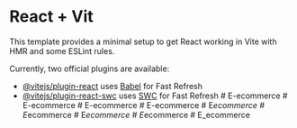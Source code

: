 # React + Vit

This template provides a minimal setup to get React working in Vite with HMR and some ESLint rules.

Currently, two official plugins are available:

- [@vitejs/plugin-react](https://github.com/vitejs/vite-plugin-react/blob/main/packages/plugin-react/README.md) uses [Babel](https://babeljs.io/) for Fast Refresh
- [@vitejs/plugin-react-swc](https://github.com/vitejs/vite-plugin-react-swc) uses [SWC](https://swc.rs/) for Fast Refresh
#   E - e c o m m e r c e 
 
 #   E - e c o m m e r c e 
 
 #   E - e c o m m e r c e 
 
 #   E - e c o m m e r c e 
 
 #   E _ e c o m m e r c e 
 
 #   E _ e c o m m e r c e 
 
 #   E _ e c o m m e r c e  
 #   E _ e c o m m e r c e  
 #   E _ e c o m m e r c e  
 